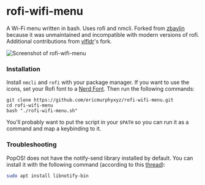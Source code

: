 # rofi-wifi-menu

A Wi-Fi menu written in bash. Uses rofi and nmcli. Forked from [zbaylin](https://github.com/zbaylin/rofi-wifi-menu) because it was unmaintained and incompatible with modern versions of rofi. Additional contributions from [vlfldr](https://github.com/vlfldr/rofi-wifi-menu)'s fork.

![Screenshot of rofi-wifi-menu](https://user-images.githubusercontent.com/19492564/147341323-3c5cfd08-1f66-4555-b21f-038f063bcf44.png)

### Installation

Install `nmcli` and `rofi` with your package manager. If you want to use the icons, set your Rofi font to a [Nerd Font](https://github.com/ryanoasis/nerd-fonts). Then run the following commands:

```
git clone https://github.com/ericmurphyxyz/rofi-wifi-menu.git
cd rofi-wifi-menu
bash "./rofi-wifi-menu.sh"
```

You'll probably want to put the script in your `$PATH` so you can run it as a command and map a keybinding to it.

### Troubleshooting

PopOS! does not have the notify-send library installed by default. You can install it with the following command (according to this [thread](https://unix.stackexchange.com/questions/685247/what-is-the-notify-send-alternative-command-in-pop-os)):
  
  ```bash
  sudo apt install libnotify-bin
  ```
